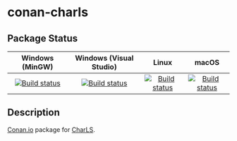 # conan-charls

## Package Status

| Windows (MinGW) | Windows (Visual Studio) | Linux | macOS |
|:---------------:|:-----------------------:|:-----:|:-----:|
|[![Build status](https://ci.appveyor.com/api/projects/status/t4mswur0q3ji3xjl/branch/testing%2F2.1.0?svg=true)](https://ci.appveyor.com/project/SpaceIm/conan-charls)|[![Build status](https://github.com/SpaceIm/conan-charls/workflows/.github/workflows/windows.yml/badge.svg?branch=testing%2F2.1.0)](https://github.com/SpaceIm/conan-charls/actions/workflows/windows.yml?query=branch%3Atesting%2F2.1.0)|[![Build status](https://github.com/SpaceIm/conan-charls/workflows/.github/workflows/linux.yml/badge.svg?branch=testing%2F2.1.0)](https://github.com/SpaceIm/conan-charls/actions/workflows/linux.yml?query=branch%3Atesting%2F2.1.0)|[![Build status](https://github.com/SpaceIm/conan-charls/workflows/.github/workflows/macos.yml/badge.svg?branch=testing%2F2.1.0)](https://github.com/SpaceIm/conan-charls/actions/workflows/macos.yml?query=branch%3Atesting%2F2.1.0)|

## Description

[Conan.io](https://conan.io) package for [CharLS](https://github.com/team-charls/charls).
